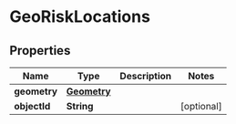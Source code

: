 
# GeoRiskLocations

## Properties
Name | Type | Description | Notes
------------ | ------------- | ------------- | -------------
**geometry** | [**Geometry**](Geometry.md) |  | 
**objectId** | **String** |  |  [optional]



